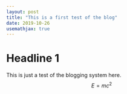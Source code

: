 ```yaml
---
layout: post
title: "This is a first test of the blog"
date: 2019-10-26
usemathjax: true
---
```


# Headline 1
This is just a test of the blogging system here.
$$E = mc^2$$
